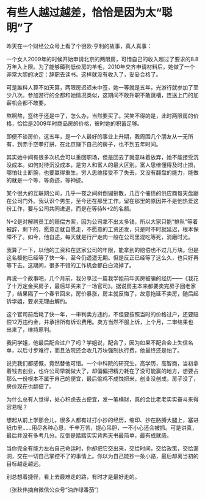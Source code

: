 # 有些人越过越差，恰恰是因为太“聪明”了

昨天在一个财经公众号上看了个很欧·亨利的故事，真人真事： 

一个女人2009年的时候开始申请北京的两限房，可惜自己的收入超过了要求的8.8万年入上限。为了能够薅到低价房的羊毛，2010年交齐申请材料后，她做了一个非常大胆的决定：辞职去读书。这样就没有收入了，妥妥合格了。 

可是誰料人算不如天算，两限房迟迟未中签，她一等就是五年，光游行就参加了至少八次。参加游行的全都和她情况类似，这期间不敢升职不敢跳槽，连送上门的加薪机会都不敢要。 

熬啊熬，签终于还是中了，怎么办，当然要买了。哭笑不得的是，此时两限房的价格，恰恰是2009年时商品房的价格，彼时她的积蓄足够。 

即便不谈房价，这五年，是一个人最好的事业上升期，我周围几个朋友从一无所有，到赤手空拳打拼，在北京赚下自己的房子，也不到五年时间。 

其实她中间有很多次机会可以重回职场，但是回去了就意味着放弃，她不能接受沉没成本。如何对待沉没成本，是穷人和富人的最大区别。富人思维懂得及时止损，哪怕壮士断腕，也要赢得重生。穷人思维接受不了失去，又没有翻盘的能力，能做的就是一个等，等奇迹，等神迹。 

某个很大的互联网公司，几乎一夜之间树倒猢狲散，几百个催债的供应商每天盘踞在公司门外。我认识个男生，至今还在那里工作。留在那里的原因并不是他热爱这份工作，要与公司共同进退，而是在等待N+2的名额。 

N+2是对解聘员工的赔偿方案，因为公司拿不出太多钱，所以大家只能“排队”等着被辞，剩下的，愿意走就自愿走，不愿意的工资还发，只是时不时就延迟，根本保障不了。如今，他自述，每天就是行尸走肉一般在公司里混吃等死，消磨时光。 

我算了一下，以他的工资和在这家公司的年限，能拿到的赔偿也不过几万块。但是这名额他已经等了快一年，至今仍遥遥无期。但是反正已经等了这么久，也只好再等下去。这期间，很多不错的工作机会都白白流掉了。 

再说一个故事吧，几个月前，我分享过一篇我学姐前年买房被骗的经历——《我花了十万定金买房子，最后却买来了一场官司》。据说房主本来都要卖完房子回老家了，结果隔了一个春节回来，房价暴涨，房主就反悔了，故意拖延不卖房，随后起诉学姐，要求无理由解约。 

这个官司前后耗了快一年，一审判卖方违约，不但要按照当时的价格过户，还要赔偿12万违约金，并承担所有诉讼费用。卖方当然不服上诉，上个月，二审结果也出来了，维持原判。 

我问学姐，他最后配合过户了吗？学姐说，配合了，因为如果不配合会上失信名单，以后寸步难行，而且法院还会收几万块强制执行费，他最终还是怕了。 

说完我们都感慨，竟然替他可惜。一个中科院的研究生，高学历，高智商，当初拿着钱去创业，也许公司早就做大了，却偏偏把精力耗在了没可能赢的地方，想要占那么一份根本不属于自己的便宜，最后偷鸡不成蚀把米，创业没创成，房子没了，房价现在也翻倍了。 

为什么总有人觉得，处心积虑去占便宜，发一笔横财，真的会比老老实实奋斗来得容易呢？ 

想起从前上学那会儿，很多人都有过打小抄的经历，缩印、抄在胳膊大腿上，塞进纸巾里……用尽各种心思，千辛万苦，提心吊胆，一不小心还会被抓。可是讲真，最后并没有多考几分。反倒是踏踏实实背两天书最简单，最有成就感。 

当你完全有能力左右自己命运时，你却把它交出来，交给时间，交给政策，交给漏洞，交在一切自己掌控不了的事情上。你以为自己能抄一条小路，最后却离当初的目标越走越远。 

别总想着捷径，看上去最难走的路，有时才是最好走的。 

（张秋伟摘自微信公众号“油炸绿番茄”）